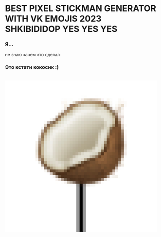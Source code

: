 # __BEST PIXEL STICKMAN GENERATOR WITH VK EMOJIS 2023 SHKIBIDIDOP YES YES YES__

### Я...
не знаю зачем это сделал


### Это кстати кокосик :)
<br/>
<img src="./stickman_coconut.jpeg" alt="Кокосик" width="500"/>
